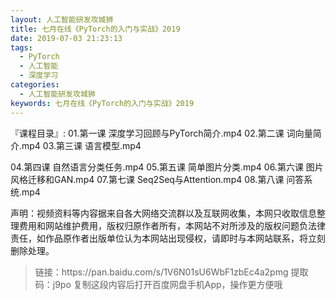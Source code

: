 ```yaml
---
layout: 人工智能研发攻城狮
title: 七月在线《PyTorch的入门与实战》2019
date: 2019-07-03 21:23:13
tags:
  - PyTorch
  - 人工智能
  - 深度学习
categories:
  - 人工智能研发攻城狮
keywords: 七月在线《PyTorch的入门与实战》2019
---
```


『课程目录』: 
01.第一课  深度学习回顾与PyTorch简介.mp4
02.第二课 词向量简介.mp4
03.第三课 语言模型.mp4
<!-- more -->
04.第四课 自然语言分类任务.mp4
05.第五课 简单图片分类.mp4
06.第六课 图片风格迁移和GAN.mp4
07.第七课 Seq2Seq与Attention.mp4
08.第八课 问答系统.mp4
        
<div class="post-copyright">
    <div class="post-copyright__author">
      <span class="post-copyright-meta">声明：视频资料等内容据来自各大网络交流群以及互联网收集，本网只收取信息整理费用和网站维护费用，版权归原作者所有，本网站不对所涉及的版权问题负法律责任，如作品原作者出版单位认为本网站出现侵权，请即时与本网站联系，将立刻删除处理。 </span>
    </div>
</div>

<blockquote class="blockquote-center">
链接：https://pan.baidu.com/s/1V6N01sU6WbF1zbEc4a2pmg 
提取码：j9po 
复制这段内容后打开百度网盘手机App，操作更方便哦
</blockquote>

